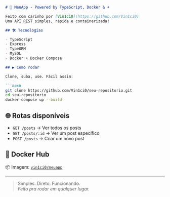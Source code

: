 ```markdown
# 🚀 MeuApp - Powered by TypeScript, Docker & +

Feito com carinho por [Vin1ci0](https://github.com/Vin1ci0) 
Uma API REST simples, rápida e containerizada!

## 🛠 Tecnologias

- TypeScript
- Express
- TypeORM
- MySQL
- Docker + Docker Compose

## ▶️ Como rodar

Clone, suba, use. Fácil assim:

```bash
git clone https://github.com/Vin1ci0/seu-repositorio.git
cd seu-repositorio
docker-compose up --build
```


## 🌐 Rotas disponíveis

- `GET /posts` → Ver todos os posts  
- `GET /posts/:id` → Ver um post específico  
- `POST /posts` → Criar um novo post

## 🐳 Docker Hub

📦 Imagem: [`vin1ci0/meuapp`](https://hub.docker.com/r/vin1ci0/meuapp)

---

> Simples. Direto. Funcionando.  
> _Feito pra rodar em qualquer lugar._
```
